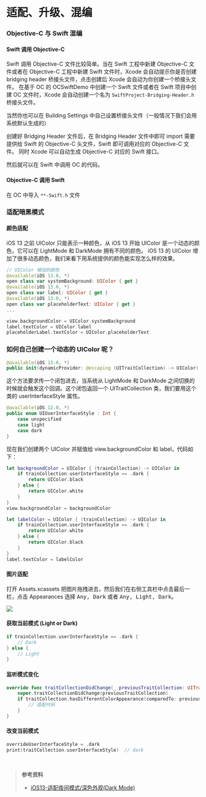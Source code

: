 # 适配、升级、混编

### Objective-C 与 Swift 混编

#### Swift 调用 Objective-C

Swift 调用 Objective-C 文件比较简单。当在 Swift 工程中新建 Objective-C 文件或者在 Objective-C 工程中新建 Swift 文件时，Xcode 会自动提示你是否创建 bridging header 桥接头文件，点击创建后 Xcode 会自动为你创建一个桥接头文件。 在基于 OC 的 OCSwiftDemo 中创建一个 Swift 文件或者在 Swift 项目中创建 OC 文件时，Xcode 会自动创建一个名为 `SwiftProject-Bridging-Header.h` 桥接头文件。


当然你也可以在 Building Settings 中自己设置桥接头文件（一般情况下我们会用系统默认生成的）

创建好 Bridging Header 文件后，在 Bridging Header 文件中即可 import 需要提供给 Swift 的 Objective-C 头文件，Swift 即可调用对应的 Objective-C 文件。 同时 Xcode 可以自动生成 Objective-C 对应的 Swift 接口。

然后就可以在 Swift 中调用 OC 的代码。

#### Objective-C 调用 Swift

在 OC 中导入 `**-Swift.h` 文件



### 适配暗黑模式

#### 颜色适配

iOS 13 之前 UIColor 只能表示一种颜色，从 iOS 13 开始 UIColor 是一个动态的颜色，它可以在 LightMode 和 DarkMode 拥有不同的颜色。
iOS 13 的 UIColor 增加了很多动态颜色，我们来看下用系统提供的颜色能实现怎么样的效果。

```swift
// UIColor 增加的颜色
@available(iOS 13.0, *)
open class var systemBackground: UIColor { get }
@available(iOS 13.0, *)
open class var label: UIColor { get }
@available(iOS 13.0, *)
open class var placeholderText: UIColor { get }
...

view.backgroundColor = UIColor.systemBackground
label.textColor = UIColor.label
placeholderLabel.textColor = UIColor.placeholderText
```

### 如何自己创建一个动态的 UIColor 呢？

```swift
@available(iOS 13.0, *)
public init(dynamicProvider: @escaping (UITraitCollection) -> UIColor)
```

这个方法要求传一个闭包进去，当系统从 LightMode 和 DarkMode 之间切换的时候就会触发这个回调。这个闭包返回一个 UITraitCollection 类，我们要用这个类的 userInterfaceStyle 属性。

```swift
@available(iOS 12.0, *)
public enum UIUserInterfaceStyle : Int {
    case unspecified
    case light
    case dark
}
```

现在我们创建两个 UIColor 并赋值给 view.backgroundColor 和 label，代码如下：

```swift
let backgroundColor = UIColor { (trainCollection) -> UIColor in
    if trainCollection.userInterfaceStyle == .dark {
        return UIColor.black
    } else {
        return UIColor.white
    }
}
view.backgroundColor = backgroundColor

let labelColor = UIColor { (trainCollection) -> UIColor in
    if trainCollection.userInterfaceStyle == .dark {
        return UIColor.white
    } else {
        return UIColor.black
    }
}
label.textColor = labelColor
```



#### 图片适配

打开 Assets.xcassets 把图片拖拽进去，然后我们在右侧工具栏中点击最后一栏，点击 Appearances 选择 <kbd>Any, Dark</kbd> 或者 <kbd>Any, Light, Dark</kbd>。

![](https://i.loli.net/2020/04/14/2a4xvy358BVq61Z.png)

#### 获取当前模式 (Light or Dark)

```swift
if trainCollection.userInterfaceStyle == .dark {
    // Dark
} else {
    // Light
}
```

#### 监听模式变化

```swift
override func traitCollectionDidChange(_ previousTraitCollection: UITraitCollection?) {
    super.traitCollectionDidChange(previousTraitCollection)
    if traitCollection.hasDifferentColorAppearance(comparedTo: previousTraitCollection) {
        // 适配代码
    }
}
```

#### 改变当前模式

```swift
overrideUserInterfaceStyle = .dark
print(traitCollection.userInterfaceStyle)  // dark
```


<br>

> **参考资料**
> - [iOS13-适配夜间模式/深色外观(Dark Mode)](https://www.jianshu.com/p/e6616e44cf60)
